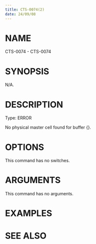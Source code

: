 ```yaml
---
title: CTS-0074(2)
date: 24/09/08
---
```


# NAME

CTS-0074 - CTS-0074

# SYNOPSIS

N/A.

# DESCRIPTION

Type: ERROR

No physical master cell found for buffer {}.

# OPTIONS

This command has no switches.

# ARGUMENTS

This command has no arguments.

# EXAMPLES

# SEE ALSO
